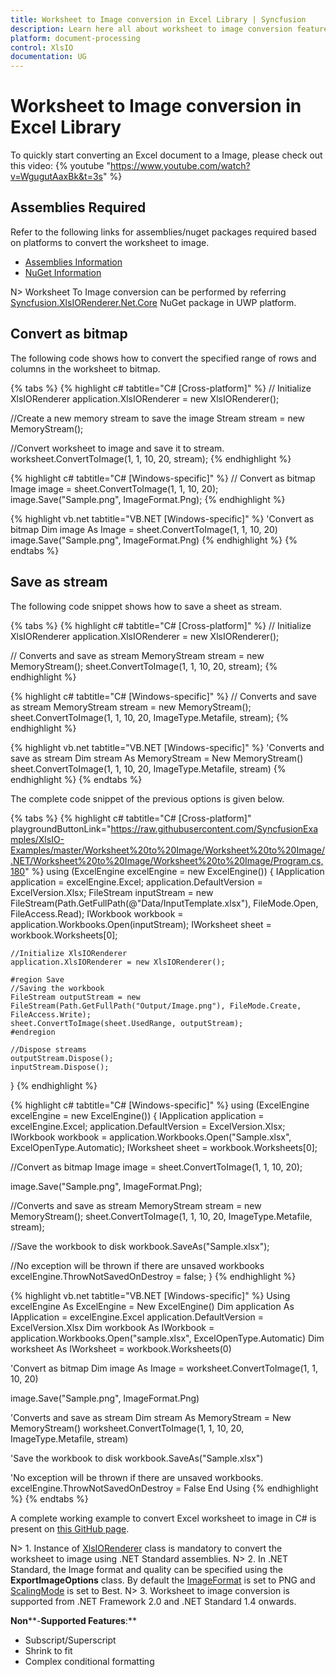 ```yaml
---
title: Worksheet to Image conversion in Excel Library | Syncfusion
description: Learn here all about worksheet to image conversion feature of Syncfusion Excel (XlsIO) Library and more.
platform: document-processing
control: XlsIO
documentation: UG
---
```


# Worksheet to Image conversion in Excel Library

To quickly start converting an Excel document to a Image, please check out this video:
{% youtube "https://www.youtube.com/watch?v=WgugutAaxBk&t=3s" %}

## Assemblies Required

Refer to the following links for assemblies/nuget packages required based on platforms to convert the worksheet to image.

* [Assemblies Information](https://help.syncfusion.com/file-formats/xlsio/assemblies-required#converting-excel-worksheet-to-image) 
* [NuGet Information](https://help.syncfusion.com/file-formats/xlsio/nuget-packages-required#converting-excel-worksheet-to-image)

N> Worksheet To Image conversion can be performed by referring [Syncfusion.XlsIORenderer.Net.Core](https://www.nuget.org/packages/Syncfusion.XlsIORenderer.Net.Core) NuGet package in UWP platform. 

## Convert as bitmap

The following code shows how to convert the specified range of rows and columns in the worksheet to bitmap.

{% tabs %}
{% highlight c# tabtitle="C# [Cross-platform]" %}
// Initialize XlsIORenderer
application.XlsIORenderer = new XlsIORenderer();

//Create a new memory stream to save the image
Stream stream = new MemoryStream();

//Convert worksheet to image and save it to stream.
worksheet.ConvertToImage(1, 1, 10, 20, stream);
{% endhighlight %}

{% highlight c# tabtitle="C# [Windows-specific]" %}
// Convert as bitmap
Image image = sheet.ConvertToImage(1, 1, 10, 20);
image.Save("Sample.png", ImageFormat.Png);
{% endhighlight %}

{% highlight vb.net tabtitle="VB.NET [Windows-specific]" %}
'Convert as bitmap
Dim image As Image = sheet.ConvertToImage(1, 1, 10, 20)
image.Save("Sample.png", ImageFormat.Png)
{% endhighlight %}
{% endtabs %}  

## Save as stream

The following code snippet shows how to save a sheet as stream.

{% tabs %}
{% highlight c# tabtitle="C# [Cross-platform]" %}
// Initialize XlsIORenderer
application.XlsIORenderer = new XlsIORenderer();

// Converts and save as stream
MemoryStream stream = new MemoryStream();
sheet.ConvertToImage(1, 1, 10, 20, stream);
{% endhighlight %}

{% highlight c# tabtitle="C# [Windows-specific]" %}
// Converts and save as stream
MemoryStream stream = new MemoryStream();
sheet.ConvertToImage(1, 1, 10, 20, ImageType.Metafile, stream);
{% endhighlight %}

{% highlight vb.net tabtitle="VB.NET [Windows-specific]" %}
'Converts and save as stream
Dim stream As MemoryStream = New MemoryStream()
sheet.ConvertToImage(1, 1, 10, 20, ImageType.Metafile, stream)
{% endhighlight %}
{% endtabs %}  

The complete code snippet of the previous options is given below.

{% tabs %}
{% highlight c# tabtitle="C# [Cross-platform]" playgroundButtonLink="https://raw.githubusercontent.com/SyncfusionExamples/XlsIO-Examples/master/Worksheet%20to%20Image/Worksheet%20to%20Image/.NET/Worksheet%20to%20Image/Worksheet%20to%20Image/Program.cs,180" %}
using (ExcelEngine excelEngine = new ExcelEngine())
{
	IApplication application = excelEngine.Excel;
	application.DefaultVersion = ExcelVersion.Xlsx;
	FileStream inputStream = new FileStream(Path.GetFullPath(@"Data/InputTemplate.xlsx"), FileMode.Open, FileAccess.Read);
	IWorkbook workbook = application.Workbooks.Open(inputStream);
	IWorksheet sheet = workbook.Worksheets[0];

	//Initialize XlsIORenderer
	application.XlsIORenderer = new XlsIORenderer();

	#region Save
	//Saving the workbook
	FileStream outputStream = new FileStream(Path.GetFullPath("Output/Image.png"), FileMode.Create, FileAccess.Write);
	sheet.ConvertToImage(sheet.UsedRange, outputStream);
	#endregion

	//Dispose streams
	outputStream.Dispose();
	inputStream.Dispose();
}
{% endhighlight %}

{% highlight c# tabtitle="C# [Windows-specific]" %}
using (ExcelEngine excelEngine = new ExcelEngine())
{
  IApplication application = excelEngine.Excel;
  application.DefaultVersion = ExcelVersion.Xlsx;
  IWorkbook workbook = application.Workbooks.Open("Sample.xlsx", ExcelOpenType.Automatic);
  IWorksheet sheet = workbook.Worksheets[0];

  //Convert as bitmap
  Image image = sheet.ConvertToImage(1, 1, 10, 20);

  image.Save("Sample.png", ImageFormat.Png);

  //Converts and save as stream
  MemoryStream stream = new MemoryStream();
  sheet.ConvertToImage(1, 1, 10, 20, ImageType.Metafile, stream);

  //Save the workbook to disk
  workbook.SaveAs("Sample.xlsx");

  //No exception will be thrown if there are unsaved workbooks
  excelEngine.ThrowNotSavedOnDestroy = false;
}
{% endhighlight %}

{% highlight vb.net tabtitle="VB.NET [Windows-specific]" %}
Using excelEngine As ExcelEngine = New ExcelEngine()
  Dim application As IApplication = excelEngine.Excel
  application.DefaultVersion = ExcelVersion.Xlsx
  Dim workbook As IWorkbook = application.Workbooks.Open("sample.xlsx", ExcelOpenType.Automatic)
  Dim worksheet As IWorksheet = workbook.Worksheets(0)

  'Convert as bitmap
  Dim image As Image = worksheet.ConvertToImage(1, 1, 10, 20)

  image.Save("Sample.png", ImageFormat.Png)

  'Converts and save as stream
  Dim stream As MemoryStream = New MemoryStream()
  worksheet.ConvertToImage(1, 1, 10, 20, ImageType.Metafile, stream)

  'Save the workbook to disk
  workbook.SaveAs("Sample.xlsx")

  'No exception will be thrown if there are unsaved workbooks.
  excelEngine.ThrowNotSavedOnDestroy = False
End Using
{% endhighlight %}
{% endtabs %} 

A complete working example to convert Excel worksheet to image in C# is present on [this GitHub page](https://github.com/SyncfusionExamples/XlsIO-Examples/tree/master/Worksheet%20to%20Image/Worksheet%20to%20Image/.NET/Worksheet%20to%20Image). 

N> 1. Instance of [XlsIORenderer](https://help.syncfusion.com/cr/aspnetcore-js2/Syncfusion.XlsIORenderer.XlsIORenderer.html) class is mandatory to convert the worksheet to image using .NET Standard assemblies.
N> 2. In .NET Standard, the Image format and quality can be specified using the **ExportImageOptions** class. By default the [ImageFormat](https://help.syncfusion.com/cr/file-formats/Syncfusion.Drawing.ImageFormat.html) is set to PNG and [ScalingMode](https://help.syncfusion.com/cr/file-formats/Syncfusion.XlsIO.ScalingMode.html) is set to Best.
N> 3. Worksheet to image conversion is supported from .NET Framework 2.0 and .NET Standard 1.4 onwards.

**Non****-****Supported** **Features****:**

* Subscript/Superscript
* Shrink to fit
* Complex conditional formatting
